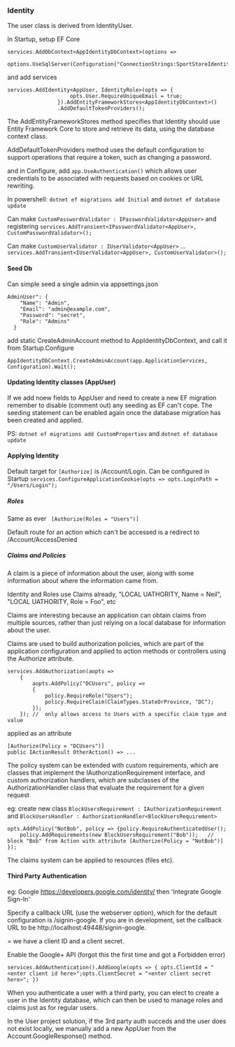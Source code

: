 ### Identity

The user class is derived from IdentityUser.

In Startup, setup EF Core
```
services.AddDbContext<AppIdentityDbContext>(options =>
                options.UseSqlServer(Configuration["ConnectionStrings:SportStoreIdentity"]));
```

and add services

```
services.AddIdentity<AppUser, IdentityRole>(opts => {
                    opts.User.RequireUniqueEmail = true;                    
                }).AddEntityFrameworkStores<AppIdentityDbContext>()
                .AddDefaultTokenProviders();
```

The AddEntityFrameworkStores method specifies that Identity should use Entity Framework Core to store and retrieve its data, using the database context class.

AddDefaultTokenProviders method uses the default configuration to support operations that require a token, such as changing a password.

and in Configure, add `app.UseAuthentication()` 
which allows user credentials to be associated with requests based on cookies or URL rewriting.

In powershell: `dotnet ef migrations add Initial` and `dotnet ef database update`

Can make  `CustomPasswordValidator : IPasswordValidator<AppUser>` and registering  `services.AddTransient<IPasswordValidator<AppUser>, CustomPasswordValidator>();`

Can make  `CustomUserValidator : IUserValidator<AppUser>`  ...  `services.AddTransient<IUserValidator<AppUser>, CustomUserValidator>();`

#### Seed Db

Can simple seed a single admin via appsettings.json
```
AdminUser": {
    "Name": "Admin",
    "Email": "admin@example.com",
    "Password": "secret",
    "Role": "Admins"
  }
```

add static CreateAdminAccount method to AppIdentityDbContext, and call it from Startup.Configure
```
AppIdentityDbContext.CreateAdminAccount(app.ApplicationServices, Configuration).Wait(); 
```

#### Updating Identity classes (AppUser)

If we add noew fields to AppUser and need to create a new EF migration remember to disable (comment out) any seeding
as EF can't cope.  The seeding statement can be enabled again once the database migration has been created and applied.

PS: `dotnet ef migrations add CustomProperties` and `dotnet ef database update`



#### Applying Identity


Default target for `[Authorize]` is /Account/Login. Can be configured in Startup `services.ConfigureApplicationCookie(opts => opts.LoginPath = "/Users/Login"); `

##### Roles
Same as ever ` [Authorize(Roles = "Users")]`

Default route for an action which can't be accessed is a redirect to  /Account/AccessDenied 


##### Claims and Policies

A claim is a piece of information about the user, along with some information about where the information came from.

Identity and Roles use Claims already, "LOCAL UATHORITY, Name = Neil", "LOCAL UATHORITY, Role = Foo", etc

Claims are interesting because an application can obtain claims from multiple sources, rather than just relying on a local database for information about the user.

Claims are used to build authorization policies, which are part of the application configuration and applied to action methods or controllers using the Authorize attribute.

```
services.AddAuthorization(aopts =>
    {
        aopts.AddPolicy("DCUsers", policy =>
        {
            policy.RequireRole("Users");
            policy.RequireClaim(ClaimTypes.StateOrProvince, "DC");
        });
    }); //  only allows access to Users with a specific claim type and value
```

applied as an attribute
```
[Authorize(Policy = "DCUsers")]
public IActionResult OtherAction() => ...
```

The policy system can be extended with custom requirements, which are classes that implement the IAuthorizationRequirement interface, and custom authorization handlers, which are subclasses of the AuthorizationHandler class that evaluate the requirement for a given request

eg: create new class `BlockUsersRequirement : IAuthorizationRequirement` and `BlockUsersHandler : AuthorizationHandler<BlockUsersRequirement>`
```
opts.AddPolicy("NotBob", policy => {policy.RequireAuthenticatedUser(); 
    policy.AddRequirements(new BlockUsersRequirement("Bob"));   // block "Bob" from Action with attribute [Authorize(Policy = "NotBob")]              
});
```

The claims system can be applied to resources (files etc).


#### Third Party Authentication

eg: Google https://developers.google.com/identity/  then 'Integrate Google Sign-In'

Specify a callback URL (use the webserver option), which for the default configuration is /signin-google. 
If you are in development, set the callback URL to be http://localhost:49448/signin-google. 

= we have a client ID and a client secret. 

Enable the Google+ API (forgot this the first time and got a Forbidden error)

```
services.AddAuthentication().AddGoogle(opts => { opts.ClientId = "<enter client id here>";opts.ClientSecret = "<enter client secret here>"; })
```

When you authenticate a user with a third party, you can elect to create a user in the Identity database, 
which can then be used to manage roles and claims just as for regular users.

In the User project solution, if the 3rd party auth succeds and the user does not exist locally, we manually add a new AppUser
from the Account.GoogleResponse() method.